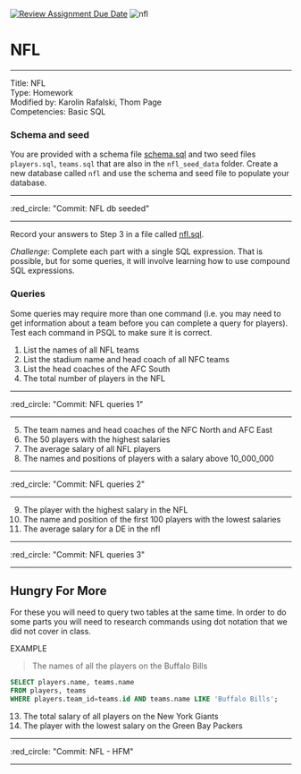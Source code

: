 [![Review Assignment Due Date](https://classroom.github.com/assets/deadline-readme-button-24ddc0f5d75046c5622901739e7c5dd533143b0c8e959d652212380cedb1ea36.svg)](https://classroom.github.com/a/sYGBHq63)
![nfl](https://www.theunforgettablebuzz.com/wp-content/uploads/2014/12/5-1967-613-Tight.jpg)

# NFL

---
Title: NFL <br>
Type: Homework<br>
Modified by: Karolin Rafalski, Thom Page <br>
Competencies: Basic SQL<br>



### Schema and seed

You are provided with a schema file [schema.sql](nfl_seed_data/schema.sql) and two seed files
`players.sql`, `teams.sql` that are also in the `nfl_seed_data` folder. Create a new database called `nfl` and use the schema and seed file to populate your database.

<hr>
:red_circle: "Commit: NFL db seeded"
<hr>


Record your answers to Step 3 in a file called [nfl.sql](nfl.sql).

_Challenge_: Complete each part with a single SQL expression. That is
possible, but for some queries, it will involve learning how to use compound SQL
expressions.


### Queries

Some queries may require more than one command (i.e. you may need to get information about a team before you can complete a query for players). Test each command in PSQL to make sure it is correct.

1.  List the names of all NFL teams
2.  List the stadium name and head coach of all NFC teams
3.  List the head coaches of the AFC South
4.  The total number of players in the NFL

<hr>
:red_circle: "Commit: NFL queries 1"
<hr>

5.  The team names and head coaches of the NFC North and AFC East
6.  The 50 players with the highest salaries
7.  The average salary of all NFL players
8.  The names and positions of players with a salary above 10_000_000

<hr>
:red_circle: "Commit: NFL queries 2"
<hr>

9.  The player with the highest salary in the NFL
10. The name and position of the first 100 players with the lowest salaries
11. The average salary for a DE in the nfl

<hr>
:red_circle: "Commit: NFL queries 3"
<hr>

## Hungry For More

For these you will need to query two tables at the same time. In order to do some parts you will need to research commands using dot notation that we did not cover in class.

EXAMPLE

> The names of all the players on the Buffalo Bills

```sql
SELECT players.name, teams.name
FROM players, teams
WHERE players.team_id=teams.id AND teams.name LIKE 'Buffalo Bills';
```

13. The total salary of all players on the New York Giants
14. The player with the lowest salary on the Green Bay Packers

<hr>
:red_circle: "Commit: NFL - HFM"
<hr>

